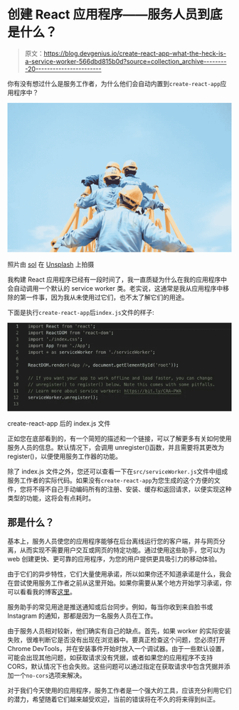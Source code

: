 # 创建 React 应用程序——服务人员到底是什么？

> 原文：<https://blog.devgenius.io/create-react-app-what-the-heck-is-a-service-worker-566dbd815b0d?source=collection_archive---------20----------------------->

你有没有想过什么是服务工作者，为什么他们会自动内置到`create-react-app`应用程序中？

![](img/0f940c3b30144c1264d9c89266d27eb0.png)

照片由 [sol](https://unsplash.com/@solimonster?utm_source=unsplash&utm_medium=referral&utm_content=creditCopyText) 在 [Unsplash](https://unsplash.com/s/photos/worker?utm_source=unsplash&utm_medium=referral&utm_content=creditCopyText) 上拍摄

我构建 React 应用程序已经有一段时间了，我一直质疑为什么在我的应用程序中会自动调用一个默认的 service worker 类。老实说，这通常是我从应用程序中移除的第一件事，因为我从未使用过它们，也不太了解它们的用途。

下面是执行`create-react-app`后`index.js`文件的样子:

![](img/1907736ddb18ebd45fa224c5b7fa0f59.png)

create-react-app 后的 index.js 文件

正如您在底部看到的，有一个简短的描述和一个链接，可以了解更多有关如何使用服务人员的信息。默认情况下，会调用 unregister()函数，并且需要将其更改为 register()，以便使用服务工作器的功能。

除了 index.js 文件之外，您还可以查看一下在`src/serviceWorker.js`文件中组成服务工作者的实际代码。如果没有`create-react-app`为您生成的这个方便的文件，您将不得不自己手动编码所有的注册、安装、缓存和返回请求，以便实现这种类型的功能，这将会有点耗时。

## 那是什么？

基本上，服务人员使您的应用程序能够在后台离线运行您的客户端，并与网页分离，从而实现不需要用户交互或网页的特定功能。通过使用这些助手，您可以为 web 创建更快、更可靠的应用程序，为您的用户提供更具吸引力的移动体验。

由于它们的异步特性，它们大量使用承诺，所以如果你还不知道承诺是什么，我会在尝试使用服务工作者之前从这里开始。如果你需要从某个地方开始学习承诺，你可以看看我的博客[这里](https://medium.com/dev-genius/i-promise-there-is-more-data-728e2048449a)。

服务助手的常见用途是推送通知或后台同步。例如，每当你收到来自脸书或 Instagram 的通知，那都是因为一名服务人员在工作。

由于服务人员相对较新，他们确实有自己的缺点。首先，如果 worker 的实际安装失败，很难判断它是否没有出现在浏览器中。要真正检查这个问题，您必须打开 Chrome DevTools，并在安装事件开始时放入一个调试器。由于一些默认设置，可能会出现其他问题，如获取请求没有凭据，或者如果您的应用程序不支持 CORS，默认情况下也会失败。这些问题可以通过指定在获取请求中包含凭据并添加一个`no-cors`选项来解决。

对于我们今天使用的应用程序，服务工作者是一个强大的工具，应该充分利用它们的潜力，希望随着它们越来越受欢迎，当前的错误将在不久的将来得到纠正。